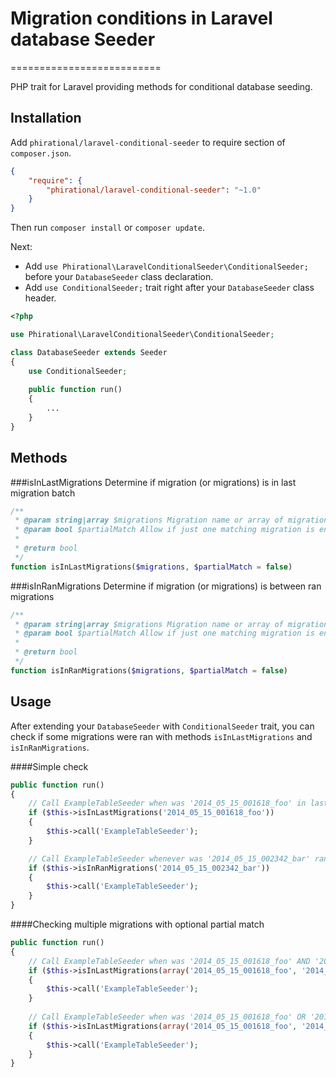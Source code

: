 # Migration conditions in Laravel database Seeder
==========================

PHP trait for Laravel providing methods for conditional database seeding.


## Installation
Add `phirational/laravel-conditional-seeder` to require section of `composer.json`.

```json
{
    "require": {
        "phirational/laravel-conditional-seeder": "~1.0"
    }
}
```

Then run `composer install` or `composer update`.

Next:

* Add `use Phirational\LaravelConditionalSeeder\ConditionalSeeder;` before your `DatabaseSeeder` class declaration.
* Add `use ConditionalSeeder;` trait right after your `DatabaseSeeder` class header.

```php
<?php

use Phirational\LaravelConditionalSeeder\ConditionalSeeder;

class DatabaseSeeder extends Seeder
{
    use ConditionalSeeder;
    
    public function run()
    {
        ...
    }
}
```

## Methods
###isInLastMigrations
Determine if migration (or migrations) is in last migration batch

```php
/**
 * @param string|array $migrations Migration name or array of migrations
 * @param bool $partialMatch Allow if just one matching migration is enough
 *
 * @return bool
 */
function isInLastMigrations($migrations, $partialMatch = false)
```

###isInRanMigrations
Determine if migration (or migrations) is between ran migrations

```php
/**
 * @param string|array $migrations Migration name or array of migrations
 * @param bool $partialMatch Allow if just one matching migration is enough
 *
 * @return bool
 */
function isInRanMigrations($migrations, $partialMatch = false)
```

## Usage
After extending your `DatabaseSeeder` with `ConditionalSeeder` trait, you can check if some migrations were ran with methods `isInLastMigrations` and `isInRanMigrations`.

####Simple check
```php
public function run()
{
    // Call ExampleTableSeeder when was '2014_05_15_001618_foo' in last migration batch
    if ($this->isInLastMigrations('2014_05_15_001618_foo'))
    {
        $this->call('ExampleTableSeeder');
    }

    // Call ExampleTableSeeder whenever was '2014_05_15_002342_bar' ran
    if ($this->isInRanMigrations('2014_05_15_002342_bar'))
    {
        $this->call('ExampleTableSeeder');
    }
}
```

####Checking multiple migrations with optional partial match
```php
public function run()
{
    // Call ExampleTableSeeder when was '2014_05_15_001618_foo' AND '2014_05_15_002342_bar' in last migration batch
    if ($this->isInLastMigrations(array('2014_05_15_001618_foo', '2014_05_15_002342_bar'), false))
    {
        $this->call('ExampleTableSeeder');
    }
    
    // Call ExampleTableSeeder when was '2014_05_15_001618_foo' OR '2014_05_15_002342_bar' in last migration batch
    if ($this->isInLastMigrations(array('2014_05_15_001618_foo', '2014_05_15_002342_bar'), true))
    {
        $this->call('ExampleTableSeeder');
    }
}
```
